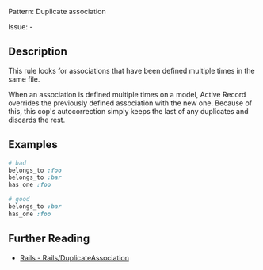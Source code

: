 Pattern: Duplicate association

Issue: -

## Description

This rule looks for associations that have been defined multiple times in the same file.

When an association is defined multiple times on a model, Active Record overrides the
previously defined association with the new one. Because of this, this cop's autocorrection
simply keeps the last of any duplicates and discards the rest.

## Examples

```ruby
# bad
belongs_to :foo
belongs_to :bar
has_one :foo

# good
belongs_to :bar
has_one :foo
```

## Further Reading

* [Rails - Rails/DuplicateAssociation](https://docs.rubocop.org/rubocop-rails/cops_rails.html#railsduplicateassociation)
